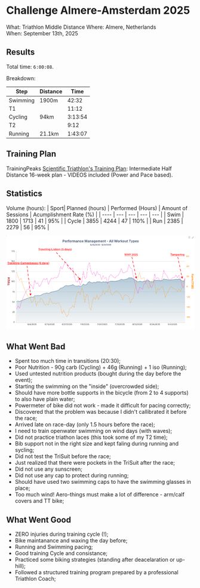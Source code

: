 # Challenge Almere-Amsterdam 2025

What: Triathlon Middle Distance
Where: Almere, Netherlands  
When: September 13th, 2025

## Results
Total time: `6:00:08`. 

Breakdown:

| Step | Distance | Time |
| --- | --- | --- |
| Swimming | 1900m | 42:32 |
| T1 | | 11:12 |
| Cycling | 94km | 3:13:54 |
| T2 | | 9:12 |
| Running | 21.1km | 1:43:07 |

## Training Plan

TrainingPeaks [Scientific Triathlon's Training Plan](https://www.trainingpeaks.com/training-plans/triathlon/half-ironman/tp-157500/intermediate-half-distance-16-week-plan-videos-included-power-and-pace-based): Intermediate Half Distance 16-week plan - VIDEOS included (Power and Pace based).

## Statistics

Volume (hours):
| Sport| Planned (hours) | Performed (Hours) | Amount of Sessions | Acumplishment Rate (%) |
| ---- | --- | --- | --- | --- |
| Swim | 1800 | 1713 | 41 |  95% |
| Cycle | 3855 | 4244  | 47  | 110%  |
| Run | 2385 | 2279 | 56 | 95% |

![TCL History](/2025/09_challenge_almere_amsterdam/image/tp_ctl_history.png)

## What Went Bad

- Spent too much time in transitions (20:30);
- Poor Nutrition - 90g carb (Cycling) + 46g (Running) + 1 iso (Running);
- Used untested nutrition products (bought during the day before the event);
- Starting the swimming on the "inside" (overcrowded side);
- Should have more bottle supports in the bicycle (from 2 to 4 supports) to also have plain water;
- Powermeter of bike did not work - made it difficult for pacing correctly;
- Discovered that the problem was because I didn't callibrated it before the race;
- Arrived late on race-day (only 1.5 hours before the race);
- I need to train openwater swimming on wind days (with waves);
- Did not practice triathon laces (this took some of my T2 time);
- Bib support not in the right size and kept faling during running and sycling;
- Did not test the TriSuit before the race;
- Just realized that there were pockets in the TriSuit after the race;
- Did not use any sunscreen;
- Did not use any cap to protect during running; 
- Should have used two swimming caps to have the swimming glasses in place;
- Too much wind! Aero-things must make a lot of difference - arm/calf covers and TT bike;

## What Went Good

- ZERO injuries during training cycle (!);
- Bike maintanance and waxing the day before;
- Running and Swimming pacing;
- Good training Cycle and consistance;
- Practiced some biking strategies (standing after deacelaration or up-hill);
- Followed a structured training program prepared by a professional Triathlon Coach;

